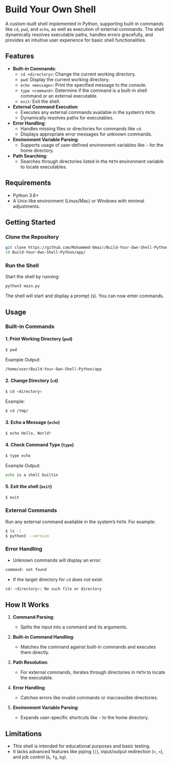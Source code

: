 # Build Your Own Shell

A custom-built shell implemented in Python, supporting built-in commands like `cd`, `pwd`, and `echo`, as well as execution of external commands. The shell dynamically resolves executable paths, handles errors gracefully, and provides an intuitive user experience for basic shell functionalities.

## Features

- **Built-in Commands**:
  - `cd <directory>`: Change the current working directory.
  - `pwd`: Display the current working directory.
  - `echo <message>`: Print the specified message to the console.
  - `type <command>`: Determine if the command is a built-in shell command or an external executable.
  - `exit`: Exit the shell.
- **External Command Execution**:
  - Executes any external commands available in the system’s `PATH`.
  - Dynamically resolves paths for executables.
- **Error Handling**:
  - Handles missing files or directories for commands like `cd`.
  - Displays appropriate error messages for unknown commands.
- **Environment Variable Parsing**:
  - Supports usage of user-defined environment variables like `~` for the home directory.
- **Path Searching**:
  - Searches through directories listed in the `PATH` environment variable to locate executables.

## Requirements

- Python 3.6+
- A Unix-like environment (Linux/Mac) or Windows with minimal adjustments.

## Getting Started

### Clone the Repository

```bash
git clone https://github.com/Mohammed-Omair/Build-Your-Own-Shell-Python.git
cd Build-Your-Own-Shell-Python/app/
```

### Run the Shell
Start the shell by running:
```bash
python3 main.py

```
The shell will start and display a prompt (`$`). You can now enter commands.

## Usage
### Built-in Commands
#### 1. Print Working Directory (`pwd`)
```bash
$ pwd
```
Example Output:
```bash
/home/user/Build-Your-Own-Shell-Python/app
```

#### 2. Change Directory (`cd`)
```bash
$ cd <directory>

```
Example:
```bash
$ cd /tmp/

```

#### 3. Echo a Message (`echo`)
```bash
$ echo Hello, World!
```

#### 4. Check Command Type (`type`)
```bash
$ type echo
```
Example Output:
```bash
echo is a shell builtin
```

#### 5. Exit the shell (`exit`)
```bash
$ exit
```

### External Commands
Run any external command available in the system’s `PATH`. For example:
```bash
$ ls -l
$ python3 --version
```

### Error Handling
- Unknown commands will display an error:
```bash
command: not found
```

- If the target directory for `cd` does not exist:
```bash
cd: <directory>: No such file or directory
```
## How It Works

1. **Command Parsing**:
   - Splits the input into a command and its arguments.

2. **Built-in Command Handling**:
   - Matches the command against built-in commands and executes them directly.

3. **Path Resolution**:
   - For external commands, iterates through directories in `PATH` to locate the executable.

4. **Error Handling**:
   - Catches errors like invalid commands or inaccessible directories.

5. **Environment Variable Parsing**:
   - Expands user-specific shortcuts like `~` to the home directory.

## Limitations
- This shell is intended for educational purposes and basic testing.
- It lacks advanced features like piping (`|`), input/output redirection (`>`, `<`), and job control (`&`, `fg`, `bg`).
